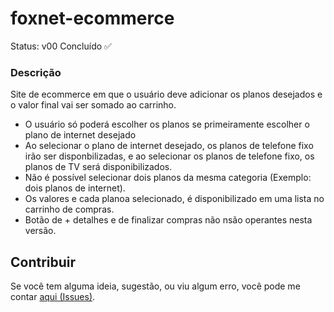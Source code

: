# foxnet-ecommerce
Status: v00 Concluído ✅
### Descrição
Site de ecommerce em que o usuário deve adicionar os planos desejados e o valor final vai ser somado ao carrinho.
* O usuário só poderá escolher os planos se primeiramente escolher o plano de internet desejado
* Ao selecionar o plano de internet desejado, os planos de telefone fixo irão ser disponbilizadas, e ao selecionar os planos de telefone fixo, os planos de TV será disponibilizados.
* Não é possível selecionar dois planos da mesma categoria (Exemplo: dois planos de internet).
* Os valores e cada planoa selecionado, é disponibilizado em uma lista no carrinho de compras.
* Botão de + detalhes e de finalizar compras não nsão operantes nesta versão.


## Contribuir
Se você tem alguma ideia, sugestão, ou viu algum erro, você pode me contar [aqui (Issues)](https://github.com/mtuliopaiva/foxnet-ecommerce/issues).